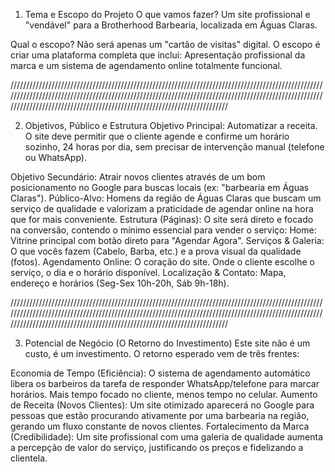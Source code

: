 1. Tema e Escopo do Projeto
  O que vamos fazer? Um site profissional e "vendável" para a Brotherhood Barbearia, localizada em Águas Claras.

  Qual o escopo? Não será apenas um "cartão de visitas" digital. O escopo é criar uma plataforma completa que inclui:
  Apresentação profissional da marca e um sistema de agendamento online totalmente funcional.

  ///////////////////////////////////////////////////////////////////////////////////////////////////////////////////////////////////////////////////////////////////////////////////////////////////////////////////////////////////////////////////////////////////////////

2. Objetivos, Público e Estrutura
Objetivo Principal: Automatizar a receita. O site deve permitir que o cliente agende e confirme um horário sozinho, 24 horas por dia, sem precisar de intervenção manual (telefone ou WhatsApp).

  Objetivo Secundário: Atrair novos clientes através de um bom posicionamento no Google para buscas locais (ex: "barbearia em Águas Claras").
  Público-Alvo: Homens da região de Águas Claras que buscam um serviço de qualidade e valorizam a praticidade de agendar online na hora que for mais conveniente.
  Estrutura (Páginas): O site será direto e focado na conversão, contendo o mínimo essencial para vender o serviço:
  Home: Vitrine principal com botão direto para "Agendar Agora".
  Serviços & Galeria: O que vocês fazem (Cabelo, Barba, etc.) e a prova visual da qualidade (fotos).
  Agendamento Online: O coração do site. Onde o cliente escolhe o serviço, o dia e o horário disponível.
  Localização & Contato: Mapa, endereço e horários (Seg-Sex 10h-20h, Sáb 9h-18h).

///////////////////////////////////////////////////////////////////////////////////////////////////////////////////////////////////////////////////////////////////////////////////////////////////////////////////////////////////////////////////////////////////////////

3. Potencial de Negócio (O Retorno do Investimento)
Este site não é um custo, é um investimento. O retorno esperado vem de três frentes:

  Economia de Tempo (Eficiência): O sistema de agendamento automático libera os barbeiros da tarefa de responder WhatsApp/telefone para marcar horários. Mais tempo focado no cliente, menos tempo no celular.
  Aumento de Receita (Novos Clientes): Um site otimizado aparecerá no Google para pessoas que estão procurando ativamente por uma barbearia na região, gerando um fluxo constante de novos clientes.
  Fortalecimento da Marca (Credibilidade): Um site profissional com uma galeria de qualidade aumenta a percepção de valor do serviço, justificando os preços e fidelizando a clientela.
